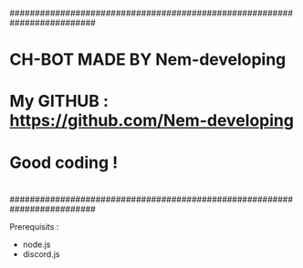 #########################################################################
#																		                                    #
#	CH-BOT MADE BY Nem-developing										                      #
#	My GITHUB : https://github.com/Nem-developing						              #
#																		                                    #
#																		                                    #
#	Good coding !														                              #
#										                                                    #
#########################################################################


Prerequisits : 

- node.js
- discord.js
